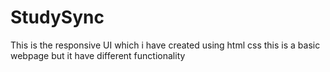 # StudySync
This is the responsive UI which i have created using html css this is a basic webpage but it have different functionality
